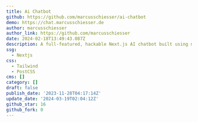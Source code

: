 ```yaml
---
title: Ai Chatbot
github: https://github.com/marcusschiesser/ai-chatbot
demo: https://chat.marcusschiesser.de
author: marcusschiesser
author_link: https://github.com/marcusschiesser
date: 2024-02-18T13:49:43.087Z
description: A full-featured, hackable Next.js AI chatbot built using my chat UI components
ssg:
  - Nextjs
css:
  - Tailwind
  - PostCSS
cms: []
category: []
draft: false
publish_date: '2023-11-28T04:17:14Z'
update_date: '2024-03-19T02:04:12Z'
github_star: 16
github_fork: 0
---
```

